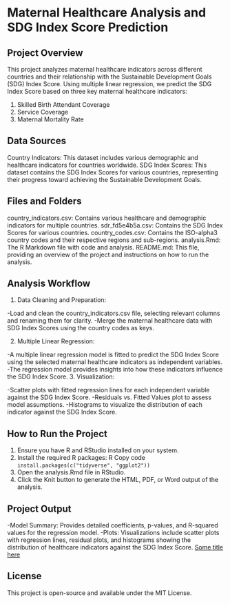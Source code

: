 # Maternal Healthcare Analysis and SDG Index Score Prediction
## Project Overview
This project analyzes maternal healthcare indicators across different countries and their relationship with the Sustainable Development Goals (SDG) Index Score. Using multiple linear regression, we predict the SDG Index Score based on three key maternal healthcare indicators:

1. Skilled Birth Attendant Coverage
2. Service Coverage
3. Maternal Mortality Rate
## Data Sources
Country Indicators: This dataset includes various demographic and healthcare indicators for countries worldwide.
SDG Index Scores: This dataset contains the SDG Index Scores for various countries, representing their progress toward achieving the Sustainable Development Goals.
## Files and Folders
country_indicators.csv: Contains various healthcare and demographic indicators for multiple countries.
sdr_fd5e4b5a.csv: Contains the SDG Index Scores for various countries.
country_codes.csv: Contains the ISO-alpha3 country codes and their respective regions and sub-regions.
analysis.Rmd: The R Markdown file with code and analysis.
README.md: This file, providing an overview of the project and instructions on how to run the analysis.
## Analysis Workflow
1. Data Cleaning and Preparation:

-Load and clean the country_indicators.csv file, selecting relevant columns and renaming them for clarity.
-Merge the maternal healthcare data with SDG Index Scores using the country codes as keys.

2. Multiple Linear Regression:

-A multiple linear regression model is fitted to predict the SDG Index Score using the selected maternal healthcare indicators as independent variables.
-The regression model provides insights into how these indicators influence the SDG Index Score.
3. Visualization:

-Scatter plots with fitted regression lines for each independent variable against the SDG Index Score.
-Residuals vs. Fitted Values plot to assess model assumptions.
-Histograms to visualize the distribution of each indicator against the SDG Index Score.

## How to Run the Project
1. Ensure you have R and RStudio installed on your system.
2. Install the required R packages:
R
Copy code
`install.packages(c("tidyverse", "ggplot2"))`
3. Open the analysis.Rmd file in RStudio.
4. Click the Knit button to generate the HTML, PDF, or Word output of the analysis.

## Project Output
-Model Summary: Provides detailed coefficients, p-values, and R-squared values for the regression model.
-Plots: Visualizations include scatter plots with regression lines, residual plots, and histograms showing the distribution of healthcare indicators against the SDG Index Score.
[Some title here](Q3.pdf)

## License
This project is open-source and available under the MIT License.
